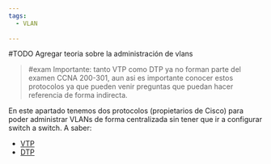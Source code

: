 ```yaml
---
tags:
  - VLAN
  
---
```

#TODO Agregar teoria sobre la administración de vlans

> #exam 
> Importante: tanto VTP como DTP ya no forman parte del examen CCNA 200-301, aun asi es importante conocer estos protocolos ya que pueden venir preguntas que puedan hacer referencia de forma indirecta. 

En este apartado tenemos dos protocolos (propietarios de Cisco) para poder administrar VLANs de forma centralizada sin tener que ir a configurar switch a switch. A saber:
- [VTP](../VTP.md) 
- [DTP](DTP.md) 